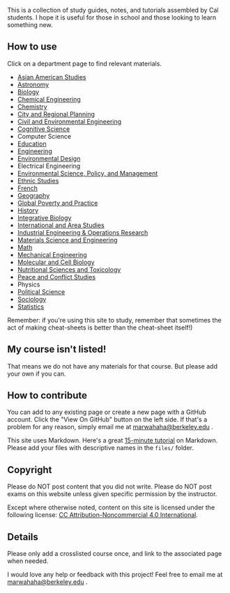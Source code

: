 This is a collection of study guides, notes, and tutorials assembled by Cal students. I hope it is useful for those in school and those looking to learn something new.

## How to use
Click on a department page to find relevant materials.

* [Asian American Studies](./asianamericanstudies)
* [Astronomy](./astronomy)
* [Biology](./biology)
* [Chemical Engineering](./chemicalengineering)
* [Chemistry](./chemistry)
* [City and Regional Planning](./cityplanning)
* [Civil and Environmental Engineering](./civilengineering)
* [Cognitive Science](./cognitivescience)
* Computer Science
* [Education](./education)
* [Engineering](./engineering)
* [Environmental Design](./environmentaldesign)
* Electrical Engineering
* [Environmental Science, Policy, and Management](./espm)
* [Ethnic Studies](./ethnicstudies)
* [French](./french)
* [Geography](./geography)
* [Global Poverty and Practice](./gpp)
* [History](./history)
* [Integrative Biology](./integrativebiology)
* [International and Area Studies](./ias)
* [Industrial Engineering & Operations Research](./ieor)
* [Materials Science and Engineering](./mse)
* [Math](./math)
* [Mechanical Engineering](./mechanicalengineering)
* [Molecular and Cell Biology](./mcb)
* [Nutritional Sciences and Toxicology](./nst)
* [Peace and Conflict Studies](./pacs)
* Physics
* [Political Science](./politicalscience)
* [Sociology](./sociology)
* [Statistics](./statistics)


Remember: if you're using this site to study, remember that sometimes the act of making cheat-sheets is better than the cheat-sheet itself!)

## My course isn't listed!
That means we do not have any materials for that course. But please add your own if you can.

## How to contribute
You can add to any existing page or create a new page with a GitHub account. Click the "View On GitHub" button on the left side. If that's a problem for any reason, simply email me at marwahaha@berkeley.edu .

This site uses Markdown. Here's a great [15-minute tutorial](http://www.markdowntutorial.com) on Markdown. Please add your files with descriptive names in the `files/` folder.

## Copyright
Please do NOT post content that you did not write.
Please do NOT post exams on this website unless given specific permission by the instructor.

Except where otherwise noted, content on this site is licensed under the following license:
[CC Attribution-Noncommercial 4.0 International](https://creativecommons.org/licenses/by-nc/4.0/deed.en).


## Details
Please only add a crosslisted course once, and link to the associated page when needed.

I would love any help or feedback with this project! Feel free to email me at marwahaha@berkeley.edu .
